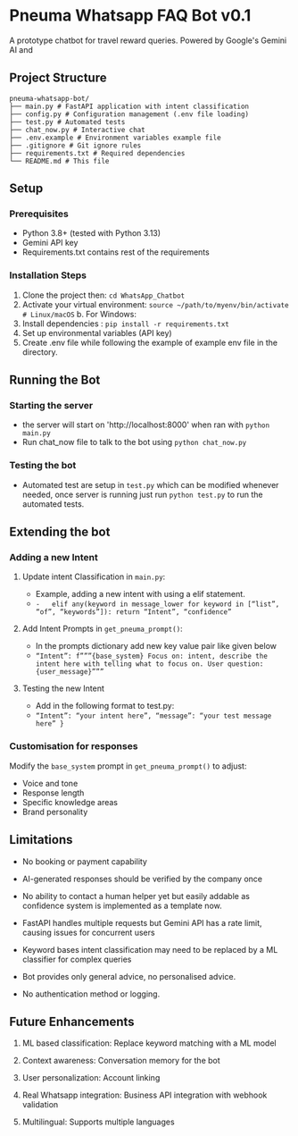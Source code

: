 # Pneuma Whatsapp FAQ Bot v0.1

A prototype chatbot for travel reward queries. Powered by Google's Gemini AI and 

## Project Structure

```
pneuma-whatsapp-bot/  
├── main.py # FastAPI application with intent classification  
├── config.py # Configuration management (.env file loading)  
├── test.py # Automated tests  
├── chat_now.py # Interactive chat  
├── .env.example # Environment variables example file  
├── .gitignore # Git ignore rules
├── requirements.txt # Required dependencies  
└── README.md # This file
```

## Setup

### Prerequisites 
- Python 3.8+ (tested with Python 3.13)
- Gemini API key
- Requirements.txt contains rest of the requirements

### Installation Steps

1. Clone the project then: `cd WhatsApp_Chatbot`
2. Activate your virtual environment:  `source ~/path/to/myenv/bin/activate # Linux/macOS` 
	b. For Windows: 
3. Install dependencies : `pip install -r requirements.txt`
4. Set up environmental variables (API key)
5. Create .env file while following the example of example env file in the directory.


## Running the Bot

### Starting the server
- the server will start on 'http://localhost:8000' when ran with `python main.py`
- Run chat_now file to talk to the bot using `python chat_now.py`

### Testing the bot
- Automated test are setup in `test.py` which can be modified whenever needed, once server is running just run `python test.py` to run the automated tests.

## Extending the bot
### Adding a new Intent
1. Update intent Classification in `main.py`:
	- Example, adding a new intent with using a elif statement.
	- `-   elif any(keyword in message_lower for keyword in [“list”, “of”, “keywords”]):
return “Intent”, “confidence”` 

2. Add Intent Prompts in `get_pneuma_prompt()`:
	 - In the prompts dictionary add new key value pair like given below
	 - `“Intent”: f”””{base_system}
Focus on: intent, describe the intent here with telling what to focus on.
User question: {user_message}””” `

3. Testing the new Intent
	- Add in the following format to test.py: 
	-  `
“Intent”: “your intent here”,
“message”: “your test message here”
} ` 

### Customisation for responses

Modify the `base_system` prompt in `get_pneuma_prompt()` to adjust:
 - Voice and tone
 -   Response length
 -   Specific knowledge areas
 -   Brand personality

## Limitations

-   No booking or payment capability
    
-   AI-generated responses should be verified by the company once
    
-   No ability to contact a human helper yet but easily addable as confidence system is implemented as a template now.
    
-   FastAPI handles multiple requests but Gemini API has a rate limit, causing issues for concurrent users
    
-   Keyword bases intent classification may need to be replaced by a ML classifier for complex queries
    
-   Bot provides only general advice, no personalised advice.
    
-   No authentication method or logging.

## Future Enhancements
 
1.  ML based classification: Replace keyword matching with a ML model
    
2.  Context awareness: Conversation memory for the bot
    
3.  User personalization: Account linking
    
4.  Real Whatsapp integration: Business API integration with webhook validation
    
5. Multilingual: Supports multiple languages
